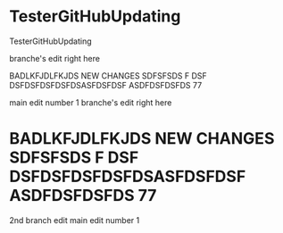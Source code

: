 # TesterGitHubUpdating
TesterGitHubUpdating


branche's edit right here


BADLKFJDLFKJDS NEW CHANGES SDFSFSDS
F
DSF
DSFDSFDSFDSFDSASFDSFDSF
ASDFDSFDSFDS
77

main edit number 1
branche's edit right here


BADLKFJDLFKJDS NEW CHANGES SDFSFSDS
F
DSF
DSFDSFDSFDSFDSASFDSFDSF
ASDFDSFDSFDS
77
=======
2nd branch edit
main edit number 1

